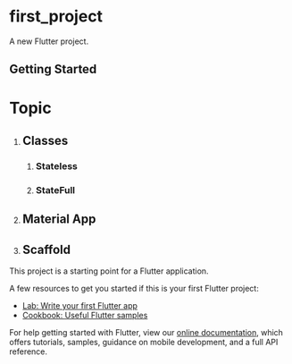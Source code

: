 # first_project

A new Flutter project.

## Getting Started

# Topic 
1. ## Classes
    1. ### Stateless
    2. ### StateFull
2. ## Material App
3. ## Scaffold 
This project is a starting point for a Flutter application.

A few resources to get you started if this is your first Flutter project:

- [Lab: Write your first Flutter app](https://flutter.dev/docs/get-started/codelab)
- [Cookbook: Useful Flutter samples](https://flutter.dev/docs/cookbook)

For help getting started with Flutter, view our
[online documentation](https://flutter.dev/docs), which offers tutorials,
samples, guidance on mobile development, and a full API reference.
